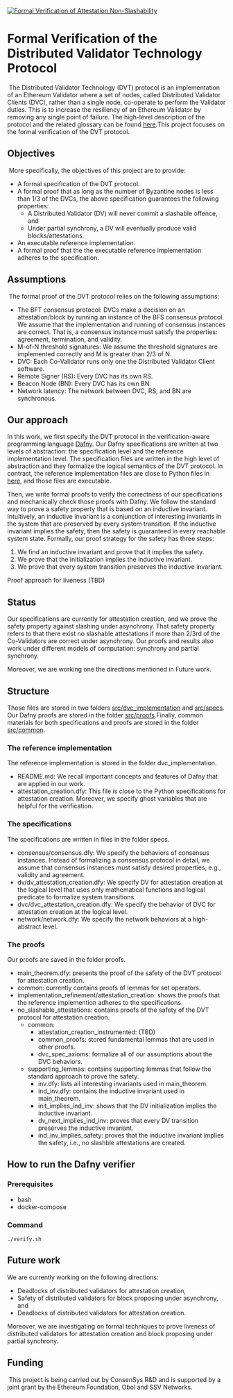 [![Formal Verification of Attestation Non-Slashability](https://github.com/ConsenSys/distributed-validator-specs-internal/actions/workflows/main.yml/badge.svg)](https://github.com/ConsenSys/distributed-validator-specs-internal/actions/workflows/main.yml)

# Formal Verification of the Distributed Validator Technology Protocol
​​
The Distributed Validator Technology (DVT) protocol is an implementation of an Ethereum Validator where a set of nodes, called Distributed Validator Clients (DVC), rather than a single node, co-operate to perform the Validator duties. This is to increase the resiliency of an Ethereum Validator by removing any single point of failure. The high-level description of the protocol and the related glossary can be found [here](https://github.com/ethereum/distributed-validator-specs).
​
This project focuses on the formal verification of the DVT protocol.

## Objectives
​
More specifically, the objectives of this project are to provide:
​
- A formal specification of the DVT protocol.
- A formal proof that as long as the number of Byzantine nodes is less than 1/3 of the DVCs, the above specification guarantees the following properties:
    - A Distributed Validator (DV) will never commit a slashable offence, and
    - Under partial synchrony, a DV will eventually produce valid blocks/attestations.
- An executable reference implementation.
- A formal proof that the the executable reference implementation adheres to the specification.

## Assumptions
​
The formal proof of the DVT protocol relies on the following assumptions:
​
- The BFT consensus protocol: DVCs make a decision on an attestation/block by running an instance of the BFS consensus protocol. We assume that the implementation and running of consensus instances are correct. That is, a consensus instance must satisfy the properties: agreement, termination, and validity.
- M-of-N threshold signatures: We assume the threshold signatures are implemented correctly and M is greater than 2/3 of N.
- DVC: Each Co-Validator runs only one the Distributed Validator Client software.
- Remote Signer (RS): Every DVC has its own RS.
- Beacon Node (BN): Every DVC has its own BN.
- Network latency: The network between DVC, RS, and BN are synchronous.

## Our approach

In this work, we first specify the DVT protocol in the verification-aware programming language [Dafny](https://dafny.org). Our Dafny specifications are written at two levels of abstraction: the specification level and the reference implementation level. The specification files are written in the high level of abstraction and they formalize the logical semantics of the DVT protocol. In contrast, the reference implementation files are close to Python files in [here](https://github.com/ethereum/distributed-validator-specs/tree/dev/src/dvspec), and those files are executable.

Then, we write formal proofs to verify the correctness of our specifications and mechanically check those proofs with Dafny. We follow the standard way to prove a safety property that is based on an inductive invariant. Intuitively, an inductive invariant is a conjunction of interesting invariants in the system that are preserved by every system transition. If the inductive invariant implies the safety, then the safety is guaranteed in every reachable system state. Formally, our proof strategy for the safety has three steps:
1. We find an inductive invariant and prove that it implies the safety.
2. We prove that the initialization implies the inductive invariant.
3. We prove that every system transition preserves the inductive invariant.

Proof approach for liveness (TBD)

## Status

Our specifications are currently for attestation creation, and we prove the safety property against slashing under asynchrony. That safety property refers to that there exist no slashable attestations if more than 2/3rd of the Co-Validators are correct under asynchrony. Our proofs and results also work under different models of computation: synchrony and partial synchrony.

Moreover, we are working one the directions mentioned in Future work.

## Structure

 Those files are stored in two folders [src/dvc_implementation](https://github.com/ConsenSys/distributed-validator-specs-internal/tree/internal_dvt_proofs/src/dvc_implementation) and [src/specs](https://github.com/ConsenSys/distributed-validator-specs-internal/tree/internal_dvt_proofs/src/specs). Our Dafny proofs are stored in the folder [src/proofs](https://github.com/ConsenSys/distributed-validator-specs-internal/tree/internal_dvt_proofs/src/proofs).Finally, common materials for both specifications and proofs are stored in the folder [src/common](https://github.com/ConsenSys/distributed-validator-specs-internal/tree/internal_dvt_proofs/src/common).

### The reference implementation

The reference implementation is stored in the folder dvc_implementation.

- README.md: We recall important concepts and features of Dafny that are applied in our work. 
- attestation_creation.dfy: This file is close to the Python specifications for attestation creation. Moreover, we specify ghost variables that are helpful for the verification.

### The specifications

The specifications are written in files in the folder specs.
- consensus/consensus.dfy: We specify the behaviors of consensus instances. Instead of formalizing a consensus protocol in detail, we assume that consensus instances must satisfy desired properties, e.g., validity and agreement.
- dv/dv_attestation_creation.dfy: We specify DV for attestation creation at the logical level that uses only mathematical functions and logical predicate to formalize system transitions.
- dvc/dvc_attestation_creation.dfy: We specify the behavior of DVC for attestation creation at the logical level.
- network/network.dfy: We specify the network behaviors at a high-abstract level.

### The proofs
Our proofs are saved in the folder proofs.
- main_theorem.dfy: presents the proof of the safety of the DVT protocol for attestation creation.
- common: currently contains proofs of lemmas for set operators.
- implementation_refinement/attestation_creation: shows the proofs that the reference implemention adheres to the specifications.
- no_slashable_attestations: contains proofs of the safety of the DVT protocol for attestation creation.
    - common:
        - attestation_creation_instrumented: (TBD)
        - common_proofs: stored fundamental lemmas that are used in other proofs.
        - dvc_spec_axioms: formalize all of our assumptions about the DVC behaviors.
    - supporting_lemmas: contains supporting lemmas that follow the standard approach to prove the safety.
        - inv.dfy: lists all interesting invariants used in main_theorem.
        - ind_inv.dfy: contains the inductive invariant used in main_theorem.
        - init_implies_ind_inv: shows that the DV initialization implies the inductive invariant.
        - dv_next_implies_ind_inv: proves that every DV transition preserves the inductive invariant.
        - ind_inv_implies_safety: proves that the inductive invariant implies the safety, i.e., no slashble attestations are created.

## How to run the Dafny verifier

### Prerequisites

- bash
- docker-compose

### Command

`./verify.sh`

## Future work

We are currently working on the following directions:
- Deadlocks of distributed validators for attestation creation, 
- Safety of distributed validators for block proposing under asynchrony, and
- Deadlocks of distributed validators for attestation creation.

Moreover, we are investigating on formal techniques to prove liveness of distributed validators for attestation creation and block proposing under partial synchrony.

## Funding
​
This project is being carried out by ConsenSys R&D and is supported by a joint grant by the Ethereum Foundation, Obol and SSV Networks.